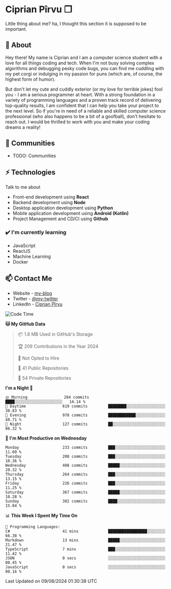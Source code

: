 # Ciprian Pîrvu ❐

Little thing about me? ha, I thought this section it is supposed to be important.

## 🧐 About

Hey there! My name is Ciprian and I am a computer science student with a love for all things coding and tech. When I'm not busy solving complex algorithms and debugging pesky code bugs, you can find me cuddling with my pet corgi or indulging in my passion for puns (which are, of course, the highest form of humor).

But don't let my cute and cuddly exterior (or my love for terrible jokes) fool you - I am a serious programmer at heart. With a strong foundation in a variety of programming languages and a proven track record of delivering top-quality results, I am confident that I can help you take your project to the next level. So if you're in need of a reliable and skilled computer science professional (who also happens to be a bit of a goofball), don't hesitate to reach out. I would be thrilled to work with you and make your coding dreams a reality!

## 👯 Communities

-   TODO: Communities

## ⚡ Technologies

Talk to me about

-   Front-end development using **React**
-   Backend development using **Node**
-   Desktop application development using **Python**
-   Mobile application development using **Android (Kotlin)**
-   Project Management and CD/CI using **Github**

### ✔️ I'm currently learning

-   JavaScript
-   ReactJS
-   Machine Learning
-   Docker

## 📫 Contact Me

-   Website - [my-blog]()
-   Twitter - [@my-twitter]()
-   LinkedIn - [Ciprian Pîrvu](https://www.linkedin.com/in/p%C3%AErvu-ciprian-cristian-4415991b1/)

<!--START_SECTION:waka-->
![Code Time](http://img.shields.io/badge/Code%20Time-2%2C117%20hrs%2024%20mins-blue)

**🐱 My GitHub Data** 

> 📦 1.8 MB Used in GitHub's Storage 
 > 
> 🏆 209 Contributions in the Year 2024
 > 
> 🚫 Not Opted to Hire
 > 
> 📜 41 Public Repositories 
 > 
> 🔑 54 Private Repositories 
 > 
**I'm a Night 🦉** 

```text
🌞 Morning                284 commits         ████░░░░░░░░░░░░░░░░░░░░░   14.14 % 
🌆 Daytime                619 commits         ████████░░░░░░░░░░░░░░░░░   30.83 % 
🌃 Evening                978 commits         ████████████░░░░░░░░░░░░░   48.71 % 
🌙 Night                  127 commits         ██░░░░░░░░░░░░░░░░░░░░░░░   06.32 % 
```
📅 **I'm Most Productive on Wednesday** 

```text
Monday                   233 commits         ███░░░░░░░░░░░░░░░░░░░░░░   11.60 % 
Tuesday                  208 commits         ███░░░░░░░░░░░░░░░░░░░░░░   10.36 % 
Wednesday                408 commits         █████░░░░░░░░░░░░░░░░░░░░   20.32 % 
Thursday                 264 commits         ███░░░░░░░░░░░░░░░░░░░░░░   13.15 % 
Friday                   226 commits         ███░░░░░░░░░░░░░░░░░░░░░░   11.25 % 
Saturday                 367 commits         █████░░░░░░░░░░░░░░░░░░░░   18.28 % 
Sunday                   302 commits         ████░░░░░░░░░░░░░░░░░░░░░   15.04 % 
```


📊 **This Week I Spent My Time On** 

```text
💬 Programming Languages: 
C#                       41 mins             █████████████████░░░░░░░░   66.38 % 
Markdown                 13 mins             █████░░░░░░░░░░░░░░░░░░░░   21.47 % 
TypeScript               7 mins              ███░░░░░░░░░░░░░░░░░░░░░░   11.42 % 
JSON                     0 secs              ░░░░░░░░░░░░░░░░░░░░░░░░░   00.45 % 
JavaScript               0 secs              ░░░░░░░░░░░░░░░░░░░░░░░░░   00.16 % 
```


 Last Updated on 09/08/2024 01:30:38 UTC
<!--END_SECTION:waka-->
